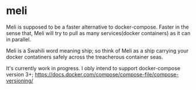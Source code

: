 # meli

Meli is supposed to be a faster alternative to docker-compose. Faster in the sense that, Meli will try to pull as many services(docker containers) 
as it can in parallel.

Meli is a Swahili word meaning ship; so think of Meli as a ship carrying your docker contatiners safely across the treacherous container seas.

It's currently work in progress.
I obly intend to support docker-compose version 3+; https://docs.docker.com/compose/compose-file/compose-versioning/